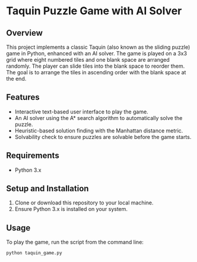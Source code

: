 # Taquin Puzzle Game with AI Solver

## Overview
This project implements a classic Taquin (also known as the sliding puzzle) game in Python, enhanced with an AI solver. The game is played on a 3x3 grid where eight numbered tiles and one blank space are arranged randomly. The player can slide tiles into the blank space to reorder them. The goal is to arrange the tiles in ascending order with the blank space at the end.

## Features
- Interactive text-based user interface to play the game.
- An AI solver using the A* search algorithm to automatically solve the puzzle.
- Heuristic-based solution finding with the Manhattan distance metric.
- Solvability check to ensure puzzles are solvable before the game starts.

## Requirements
- Python 3.x

## Setup and Installation
1. Clone or download this repository to your local machine.
2. Ensure Python 3.x is installed on your system.

## Usage
To play the game, run the script from the command line:

```bash
python taquin_game.py
    